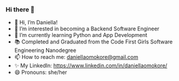 ### Hi there 👋
 
- 👋 Hi, I’m Daniella!
- 👀 I’m interested in becoming a Backend Software Engineer
- 🌱 I’m currently learning Python and App Development
- 📚 Completed and Graduated from the Code First Girls Software Engineering Nanodegree
- 📫 How to reach me: daniellaomokore@gmail.com
- ✨ My LinkedIn: https://www.linkedin.com/in/daniellaomokore/
- 😄 Pronouns: she/her



